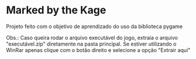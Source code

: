 # Marked by the Kage

Projeto feito com o objetivo de aprendizado do uso da biblioteca pygame

Obs.: Caso queira rodar o arquivo executável do jogo, extraia o arquivo "executável.zip" diretamente na pasta principal. Se estiver utilizando o WinRar apenas clique com o botão direito e selecione a opção "Extrair aqui"
